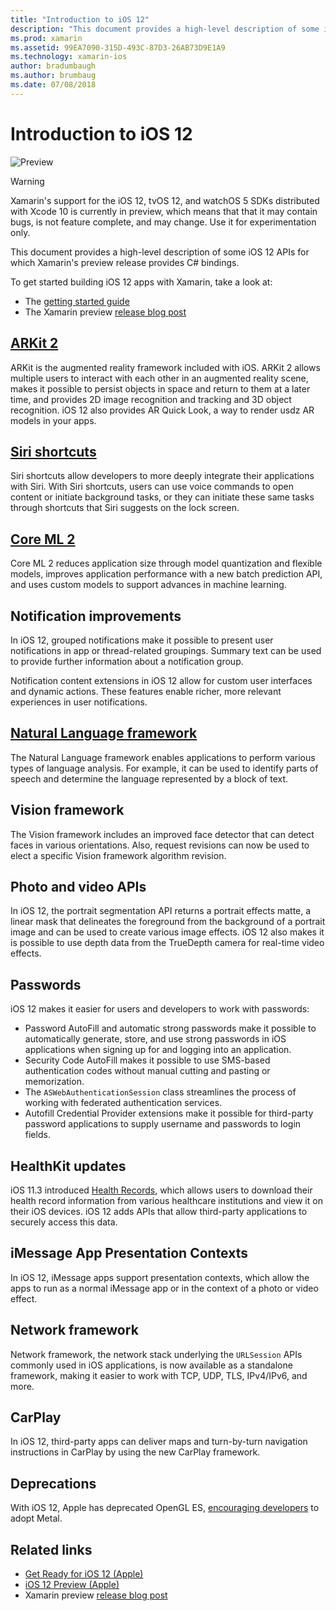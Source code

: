 ```yaml
---
title: "Introduction to iOS 12"
description: "This document provides a high-level description of some iOS 12 APIs for which Xamarin's preview release provides C# bindings."
ms.prod: xamarin
ms.assetid: 99EA7090-315D-493C-87D3-26AB73D9E1A9
ms.technology: xamarin-ios
author: bradumbaugh
ms.author: brumbaug
ms.date: 07/08/2018
---
```

# Introduction to iOS 12

![Preview](~/media/shared/preview.png)

> [!WARNING]
> Xamarin's support for the iOS 12, tvOS 12, and watchOS 5 SDKs distributed
> with Xcode 10 is currently in preview, which means that that it may
> contain bugs, is not feature complete, and may change. Use it for
> experimentation only.

This document provides a high-level description of some iOS 12 APIs for
which Xamarin's preview release provides C# bindings.

To get started building iOS 12 apps with Xamarin, take a look at:

- The [getting started guide](get-started.md)
- The Xamarin preview [release blog post](https://releases.xamarin.com/preview-release-xcode-10-beta-6/)

## [ARKit 2](arkit2.md)

ARKit is the augmented reality framework included with iOS. ARKit 2 allows
multiple users to interact with each other in an augmented reality scene,
makes it possible to persist objects in space and return to them at a
later time, and provides 2D image recognition and tracking and 3D
object recognition. iOS 12 also provides AR Quick Look, a way to render
usdz AR models in your apps.

## [Siri shortcuts](siri-shortcuts.md)

Siri shortcuts allow developers to more deeply integrate their
applications with Siri. With Siri shortcuts, users can use voice commands
to open content or initiate background tasks, or they can initiate
these same tasks through shortcuts that Siri suggests on the lock
screen.

## [Core ML 2](coreml.md)

Core ML 2 reduces application size through model quantization and flexible
models, improves application performance with a new batch prediction API,
and uses custom models to support advances in machine learning.

## Notification improvements

In iOS 12, grouped notifications make it possible to present user
notifications in app or thread-related groupings. Summary text can be
used to provide further information about a notification group.

Notification content extensions in iOS 12 allow for custom user
interfaces and dynamic actions. These features enable richer, more
relevant experiences in user notifications.

## [Natural Language framework](natural-language.md)

The Natural Language framework enables applications to perform various
types of language analysis. For example, it can be used to identify parts
of speech and determine the language represented by a block of text.

## Vision framework

The Vision framework includes an improved face detector that can detect
faces in various orientations. Also, request revisions can now be used to
elect a specific Vision framework algorithm revision.

## Photo and video APIs

In iOS 12, the portrait segmentation API returns a portrait effects
matte, a linear mask that delineates the foreground from the background
of a portrait image and can be used to create various image effects. iOS
12 also makes it is possible to use depth data from the TrueDepth camera
for real-time video effects.

## Passwords

iOS 12 makes it easier for users and developers to work with passwords:

- Password AutoFill and automatic strong passwords make it possible to
automatically generate, store, and use strong passwords in iOS
applications when signing up for and logging into an application.
- Security Code AutoFill makes it possible to use SMS-based authentication
codes without manual cutting and pasting or memorization. 
- The `ASWebAuthenticationSession` class streamlines the process of working
with federated authentication services. 
- Autofill Credential Provider extensions make it possible for third-party
password applications to supply username and passwords to login fields.

## HealthKit updates

iOS 11.3 introduced [Health Records](https://www.apple.com/healthcare/health-records/),
which allows users to download their health record information from
various healthcare institutions and view it on their iOS devices. iOS 12
adds APIs that allow third-party applications to securely access this data.

## iMessage App Presentation Contexts

In iOS 12, iMessage apps support presentation contexts, which allow the
apps to run as a normal iMessage app or in the context of a photo or
video effect.

## Network framework

Network framework, the network stack underlying the `URLSession` APIs commonly
used in iOS applications, is now available as a standalone framework,
making it easier to work with TCP, UDP, TLS, IPv4/IPv6, and more.

## CarPlay

In iOS 12, third-party apps can deliver maps and turn-by-turn navigation
instructions in CarPlay by using the new CarPlay framework.

## Deprecations

With iOS 12, Apple has deprecated OpenGL ES,
[encouraging developers](https://developer.apple.com/ios/whats-new/)
to adopt Metal.

## Related links

- [Get Ready for iOS 12 (Apple)](https://developer.apple.com/ios/)
- [iOS 12 Preview (Apple)](https://www.apple.com/ios/ios-12-preview/)
- Xamarin preview [release blog post](https://releases.xamarin.com/preview-release-xcode-10-beta-6/)
